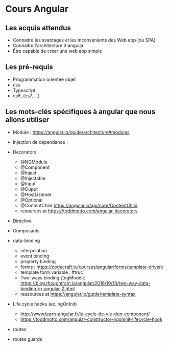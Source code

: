 # Cours Angular

## Les acquis attendus

* Connaitre les avantages et les inconvénients des Web app (ou SPA)
* Connaitre l'architecture d'angular
* Être capable de créer une web app simple

## Les pré-requis

* Programmation orientée objet
* css
* Typescript
* es6, (es7, ...)

## Les mots-clés spécifiques à angular que nous allons utiliser

* Module : https://angular.io/guide/architecture#modules
* Injection de dépendance :

* Decorators
  * @NGModule
  * @Component
  * @Inject
  * @Injectable
  * @Input
  * @Ouput
  * @HostListener
  * @Optional
  * @ContentChild https://angular.io/api/core/ContentChild
  * resources at https://toddmotto.com/angular-decorators
* Directive
* Composants
* data-binding
  * interpolation
  * event binding
  * property binding
  * forms : https://codecraft.tv/courses/angular/forms/template-driven/
  * template form variable : #truc
  * Two-ways binding [(ngModel)] https://blog.thoughtram.io/angular/2016/10/13/two-way-data-binding-in-angular-2.html
  * ressources at https://angular.io/guide/template-syntax
* Life cycle hooks (ex. ngOnInit)
  * http://www.learn-angular.fr/le-cycle-de-vie-dun-component/
  * https://toddmotto.com/angular-constructor-ngoninit-lifecycle-hook
* routes
* routes guards


